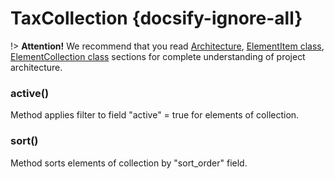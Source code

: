 # TaxCollection {docsify-ignore-all}
    
!> **Attention!**  We recommend that you read [Architecture](home.md#architecture), [ElementItem class](item-class/item-class.md),
[ElementCollection class](collection-class/collection-class.md) sections for complete understanding of  project architecture.

### active()

Method applies filter to field "active" = true  for elements of collection.

### sort()

Method sorts elements of collection by "sort_order" field.